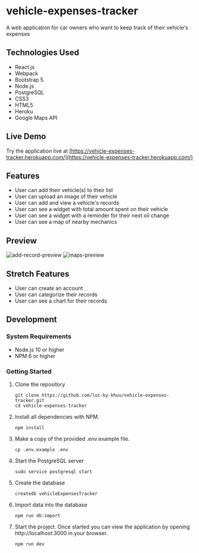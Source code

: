 # vehicle-expenses-tracker
A web application for car owners who want to keep track of their vehicle's expenses

## Technologies Used
- React.js
- Webpack
- Bootstrap 5
- Node.js
- PostgreSQL
- CSS3
- HTML5
- Heroku
- Google Maps API

## Live Demo
Try the application live at [https://vehicle-expenses-tracker.herokuapp.com/](https://vehicle-expenses-tracker.herokuapp.com/)

## Features
- User can add their vehicle(s) to their list
- User can upload an image of their vehicle
- User can add and view a vehicle's records
- User can see a widget with total amount spent on their vehicle
- User can see a widget with a reminder for their next oil change
- User can see a map of nearby mechanics

## Preview
![add-record-preview](https://user-images.githubusercontent.com/48267398/166075504-07e8c264-87b2-4e73-a77a-afb8c492682e.gif)
![maps-preview](https://user-images.githubusercontent.com/48267398/166075509-9eb7fea1-045b-4c9f-8358-7e140718ff89.gif)

## Stretch Features
- User can create an account
- User can categorize their records
- User can see a chart for their records

## Development

### System Requirements
- Node.js 10 or higher
- NPM 6 or higher

### Getting Started
1. Clone the repository
    ```shell
    git clone https://github.com/luc-ky-khuu/vehicle-expenses-tracker.git
    cd vehicle-expenses-tracker
    ```
2. Install all dependencies with NPM.
    ```shell
    npm install
    ```
3. Make a copy of the provided .env.example file.
    ```shell
    cp .env.example .env
    ```
4. Start the PostgreSQL server
    ```shell
    sudo service postgresql start
    ```
6. Create the database
    ```shell
    createdb vehicleExpensesTracker
    ``` 
7. Import data into the database
    ```shell
    npm run db:import
    ``` 
8. Start the project. Once started you can view the application by opening http://localhost:3000 in your browser.
    ```shell
    npm run dev
    ```
